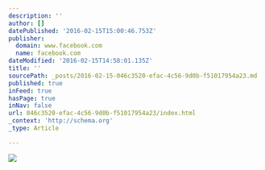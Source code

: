 ```yaml
---
description: ''
author: []
datePublished: '2016-02-15T15:00:46.753Z'
publisher:
  domain: www.facebook.com
  name: facebook.com
dateModified: '2016-02-15T14:58:01.135Z'
title: ''
sourcePath: _posts/2016-02-15-046c3520-efac-4c56-9d0b-f51017954a23.md
published: true
inFeed: true
hasPage: true
inNav: false
url: 046c3520-efac-4c56-9d0b-f51017954a23/index.html
_context: 'http://schema.org'
_type: Article

---
```

![](https://scontent-lhr3-1.xx.fbcdn.net/hphotos-xta1/v/t1.0-9/11986493_10156068810380711_1648120818810004449_n.jpg?oh=e92a7298d6ff402a131f895051db9d18&oe=57327AFA)